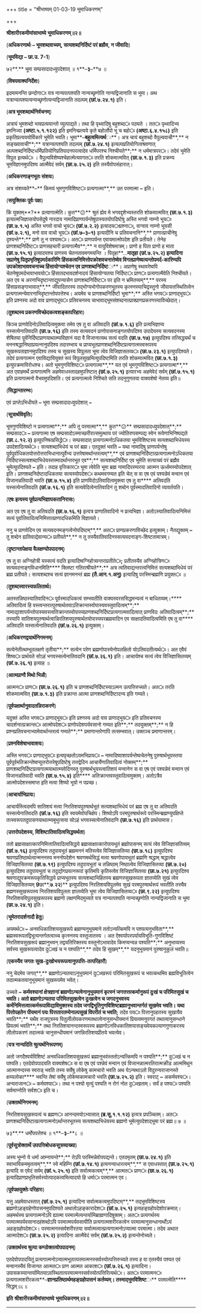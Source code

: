 +++
title = "श्रीभाष्यम् 01-03-19 भूमाधिकरणम्"

+++


**श्रीशारीरकमीमांसाभाष्ये** **भूमाधिकरणम्॥२॥**

(**अधिकरणार्थः – भूमशब्दवाच्यम्, सत्यशब्दनिर्दिष्टं परं ब्रह्मैव, न जीवादिः**)

(**भूमविद्या – छा.उ. 7-1**)

७२**.** भूमा सम्प्रसादादध्युपदेशात् ॥ १**–**३**–**७ ॥

(**विषयवाक्यनिर्देशः**)

इदमामनन्ति छन्दोगा**ः** यत्र नान्यपत्पश्यति नान्यच्छृणोति नान्यद्विजानाति स भूमा। अथ यत्रान्यत्पश्यत्यन्यच्छृणोत्यन्यद्विजानाति तदल्पम् **(**छां**.**७**.**२४**.**१**)** इति।

(**अत्र भूमशब्दार्थनिर्वचनम्**)

अत्रायं भूमशब्दो भावप्रत्ययान्तो व्युत्पाद्यते। तथा हि पृथ्वादिषु बहुशब्द**ः** पठ्यते । तत**ः** पृथ्वादिभ्य इमनिज्वा **(**अष्टा**.**५**.**१**.**१२२**)** इति इमनिच्प्रत्यये कृते बहोर्लोपो भू च बहो**ः** **(**अष्टा**.**६**.**४**.**१५८**)** इति प्रकृतिप्रत्यययोर्विकारे भूमेति भवति। भूमा**–**बहुत्वमित्यर्थ**ः**। अत्र चायं बहुशब्दो वैपुल्यवाची**,** न सङ्ख्यावाची**;** यत्रान्यत्पश्यति तदल्पम् **(**छां**.**७**.**२४**.**१**)** इत्यल्पप्रतियोगित्वश्रवणात् अल्पशब्दनिर्दिष्टधर्मिप्रतियोगिप्रतिपादनपरत्वादेव धर्मिपरश्च निश्चीयते**;** न धर्ममात्रपर**ः**। तदेवं भूमेति विपुल इत्यर्थ**ः** । वैपुल्यविशेष्यश्चेहात्मेत्यवगत**ः** तरति शोकमात्मवित् **(**छा**.**७**.**१**.**३**)** इति प्रक्रम्य भूमविज्ञानमुपदिश्य आत्मैवेदं सर्वम् **(**छा**.**७**.**२५**.**२**)** इति तस्यैवोपसंहारात्।

(**अधिकरणाङ्गभूतः संशयः**)

अत्र संशय्यते**–** किमयं भूमगुणविशिष्ट**ः** प्रत्यगात्मा**,** उत परमात्मा **–** इति।

(**सयुक्तिकः पूर्वः पक्षः**)

किं युक्तम्**?** प्रत्यागात्मेति। कुत**😕** श्रुतं ह्येव मे भगवद्दृशेभ्यस्तरति शोकमात्मवित् **(**छा**.**७**.**१**.**३**)** इत्यात्मजिज्ञासयोपसेदुषे नारदाय नामादिप्राणपर्यन्तेषूपास्यतयोपदिष्टेषु अस्ति भगवो नाम्नो भूय**ः** **(**छा**.**७**.**१**.**५**)** अस्ति भगवो वाचो भूय**ः** **(**छां**.**७**.**२**.**२**)** इत्यादय**ः**प्रश्ना**ः,** वाग्वाव नाम्नो भूयसी **(**छां**.**७**.**२**.**१**),** मनो वाव वाचो भूय**ः** **(**छां**.**७**–**३**–**१**)** इत्यादीनि च प्रतिवचनानि**,** प्राणात्प्राचीनेषु दृश्यन्ते**;** प्राणे तु न पश्याम**ः**। अत**ः** प्राणपर्यन्त एवायमात्मोपदेश इति प्रतीयते। तेनेह प्राणशब्दनिर्दिष्ट**ः** प्राणसहचारी प्रत्यगात्मैव**;** न वायुविशेषमात्रम्। प्राणो ह पिता प्राणो ह माता **(**छा**.**७**.**१५**.**१**)** इत्यादयश्च प्राणस्य चेतनतावमगमयन्ति । पितृहा**…**मातृहा **(**छां**.**७**.**२५**.**२**)** इत्यादिना सप्राणेषु पितृप्रभृतिषूपमर्दकारिणि हिंसकत्वनिमित्तोपक्रोशवचनात्तेष्वेव विगतप्राणेष्वत्यन्तोपमर्द-कारिण्यपि उपक्रोशाभाववचनाच्च हिंसायोग्यश्चेतन एव प्राणशब्दनिर्दिष्ट**ः**। अप्राणेषु स्थावरेष्वपि चेतनेषूपमर्दभावाभावयो**ः** हिंसातदभावदर्शनादयं हिंसायोग्यतया निर्दिष्ट**ः** प्राण**ः** प्रत्यगात्मैवेति निश्चीयते। अत एव च अरनाभिदृष्टान्ताद्युपन्यासेन प्राणशब्दनिर्दिष्ट**ः** पर इति न भ्रमितव्यम्**,** परस्य हिंसाप्रसङ्गाभावात्**,** जीवादितरस्य तद्भोग्यभोगोपकरणभूतस्य कृत्स्नस्याचिद्वस्तुनो जीवायत्तस्थितित्वेन प्रत्यगात्मन्येवारनाभिदृष्टान्तोपपत्तेश्च। अयमेव च प्राणशब्दनिर्दिष्टो भूमा**;** अस्ति भगव**ः** प्राणाद्भूय**ः** इति प्रश्नस्य अदो वाव प्राणाद्भूय**ः** प्रतिवचनस्य चाभावाद्भूमसंशब्दनात्प्राक्प्राणप्रकरणस्याविच्छेदात्।

(**तुशब्दस्य प्रकरणविच्छेदकत्वशङ्कापरिहारः**)

किञ्च प्राणवेदिनोऽतिवादित्वमुक्त्वा तमेव एष तु वा अतिवदति **(**छां**.**७**.**१**.**६**)** इति प्रत्यभिज्ञाप्य यस्सत्येनातिवदति **(**छा**.**७**.**१६**)** इति तस्य सत्यवदनं प्राणोपासनाङ्गतयोपदिश्य उपादेयस्य सत्यवदनस्य शेषितया पूर्वनिर्दिष्टप्राणयाथात्म्यविज्ञानं यदा वै विजानात्यथ सत्यं वदति **(**छा**.**७**.**१७**)** इत्युपदिश्य तत्सिद्ध्यर्थं च मननश्रद्धानिष्ठाप्रयत्नानुपदिश्य तदारम्भाय च प्राप्यभूतप्राणशब्दनिर्दिष्टप्रत्यगात्मस्वरूपस्य सुखरूपताज्ञानमुपदिश्य तस्य च सुखस्य विपुलता भूमा त्वेव विजिज्ञासतव्य**ः** **(**छा**.**७**.**२३**.**१**)** इत्युपदिश्यते। तदेवं प्रत्यगात्मन एवाविद्यावियुक्तं रूपं विपुलसुखमित्युपदिष्टमिति तरति शोकमात्मवित् **(**छा**.**७**.**१**.**३**)** इत्युपक्रमाविरोधश्च। अतो भूमगुणविशिष्ट**ः** प्रत्यगात्मा**,** यत एवं भूमगुणविशिष्ट**ः** प्रत्यगात्मा**,** अत एवाहमर्थे प्रत्यगात्मनि अहमेवाधस्तादहमुपरिष्टात् **(**छां**.**७**.**२५**.**१**)** इत्यारभ्य अहमेवेदं सर्वम् **(**छां**.**७**.**१५**.**१**)** इति प्रत्यगात्मनो वैभवमुपदिशति। एवं प्रत्यगात्मत्वे निश्चिते सति तदनुगुणतया वाक्यशेषो नेतव्य इति॥

(**सिद्धान्तारम्भः**)

एवं प्राप्तेऽभिधीयते **–** भूमा सम्प्रसादादध्युपदेशात् **–**

(**सूत्रार्थविवृतिः**)

भूमगुणविशिष्टो न प्रत्यगात्मा**;** अपि तु परमात्मा**,** कुत**😕** सम्प्रसादादध्युपदेशात्**;** सम्प्रसाद**ः** **–** प्रत्यगात्मा एष सम्प्रसादोऽस्माच्छरीरात्समुत्थाय परं ज्योतिरुपसम्पद्य स्वेन रूपेणाभिनिष्पद्यते **(**छा**.**८**.**१२**.**२**)** इत्युपनिषत्प्रसिद्धे**ः**। सम्प्रसादात् प्रत्यगात्मनोऽधिकतया भूमविशिष्टस्य सत्यशब्दाभिधेयस्य उपदेशादित्यर्थ**ः**। सत्यशब्दाभिधेयं च परं ब्रह्म। एतदुक्तं भवति **–** यथा नामादिषु प्राणपर्यन्तेषु पूर्वपूर्वाधिकतयोत्तरोत्तराभिधानात्पूर्वेभ्य उत्तरेषामर्थान्तरत्वम्**,** एवं प्राणशब्दनिर्दिष्टात्प्रत्यगात्मनोऽधिकतया निर्दिष्टस्सत्यशब्दाभिधेयस्तस्मादर्थान्तरभूत एव**;** सत्यशब्दनिर्दिष्ट एव भूमेति सत्याख्यं परं ब्रह्मैव भूमेत्युपदिश्यते **–** इति। तदाह वृत्तिकार**ः** भूमा त्वेवेति भूमा ब्रह्म नामादिपरम्परया आत्मन ऊर्ध्वमस्योपदेशात् इति। प्राणशब्दनिर्दष्टादधिकतया सत्यस्योपदेश**ः** कथमवगम्यत इति चेत् स वा एष एवं पश्यन्नेवं मन्वान एवं विजानन्नतिवादी भवति **(**छा**.**७**.**१५**.**४**)** इति प्राणविदोऽतिवादित्वमुक्त्वा एष तु वा**** अतिवदति यस्सत्येनातिवदति **(**छां**.**७**.**१६**.**१**)** इति सत्यवेदित्वेनातिवादिनं तु शब्देन पूर्वस्मादतिवादिनो व्यावर्तयति।

(**एषः इत्यस्य पूर्वप्रत्यभिज्ञापकतानिरासः**)

अत एव एष तु वा अतिवदति **(**छा**.**७**.**१६**.**१**)** इत्यत्र प्राणातिवादिनो न प्रत्यभिज्ञा। अतोऽस्यातिवादित्वनिमित्तं सत्यं पूर्वातिवादित्वनिमित्तात्प्राणादधिकमिति विज्ञायते।

ननु च प्राणवेदिन एव सत्यवदनमङ्गत्वेनोपदिष्टम्**,** अत**ः** प्राणप्रकरणाविच्छेद इत्युक्तम्। नैतद्युक्तम् **–** तु शब्देन ह्यतिवाद्येवान्य**ः** प्रतीयते**,** न तु तस्यैवातिवादिनस्सत्यवदनाङ्ग-शिष्टतामात्रम्।

(**दृष्टान्तापेक्षया वैलक्षण्योपपादनम्**)

एष तु वा अग्निहोत्री यस्सत्यं वदति इत्यादिष्वग्निहोत्र्यन्तराप्रतीते**ः;** प्रतीतस्यैव अग्निहोत्रिण**ः** सत्यवदनाङ्गविधानमिति**** क्लिष्टा गतिराश्रीयते**;** अत्र त्वतिवाद्यन्तरत्वनिमित्तं सत्यशब्दाभिधेयं परं ब्रह्म प्रतीयते। सत्यशब्दश्च सत्यं ज्ञानमनन्तं ब्रह्म **(**तै**.**आन**.**१**.**अनु**)** इत्यादिषु परस्मिन्ब्रह्मणि प्रयुक्त**ः** ॥

(**तुशब्दस्वारस्यफलितार्थः**)

अतस्तन्निष्ठस्यातिवादिन**ः** पूर्वस्मादधिकत्वं सम्भवतीति वाक्यस्वरससिद्धमन्यत्वं न बाधितव्यम्।**** अतिवादित्वं हि वस्त्वन्तरात्पुरुषार्थतयाऽतिक्रान्तस्वोपास्यवस्तुवादित्वम्**;** नामाद्याशापर्यन्तोपास्यवस्त्वतिक्रान्तस्वोपास्यप्राणशब्दनिर्दिष्टप्रत्यगात्मवादित्वात् प्राणविदः अतिवादित्वम्**;** तस्यापि सातिशयपुरुषार्थत्वान्निरतिशयपुरुषार्थतयोपास्यपरब्रह्मवादिन एव साक्षादतिवादित्वमिति एष तु वा**** अतिवदति यस्सत्येनातिवदति **(**छां**.**७**.**२६**.**१**)** इत्युक्तम्।

(**अधिकरणद्वयार्थनिगमनम्**)

सत्येनेतीत्थम्भूतलक्षणे तृतीया**;** सत्येन परेण ब्रह्मणोपास्येनोपलक्षितो योऽतिवदतीत्यर्थ**ः**। अत एवैवं शिष्य**ः** प्रार्थयते सोऽहं भगवस्सत्येनातिवदानि **(**छां**.**७**.**२६**.**१**)** इति। आचार्यश्च सत्यं त्वेव विजिज्ञासितव्यम् **(**छां**.**७**.**२६**.**१**)** इत्याह ॥

(**आत्मप्राणौ मिथो भिन्नौ**)

आत्मन**ः** प्राण**ः** **(**छा**.**७**.**२६**.**१**)** इति च प्राणशब्दनिर्दिष्टस्याऽत्मन उत्पत्तिरुच्यते। अत**ः** तरति शोकमात्मवित् **(**छा**.**७**.**१**.**३**)** इति प्रक्रान्त आत्मा प्राणशब्दनिर्दिष्टादन्य इति गम्यते।

(**पूर्वपक्षार्थानुवादतन्निराकरणे**)

यदुक्तं अस्ति भगव**ः** प्राणाद्भूय**ः** इति प्रश्नस्य अदो वाव प्राणाद्भूय**ः** इति प्रतिवचनस्य चादर्शनात्प्रक्रान्त**ः** आत्मोपदेश**ः** प्राणोपदेशपर्यवसानो गम्यत इति**;** तदयुक्तम्**;** न हि प्रश्नप्रतिवचनाभ्यामेवार्थान्तरत्वं गम्यते**;** प्रमाणान्तरेणापि तत्सम्भवात्। उक्तञ्च प्रमाणान्तरम्।

(**प्रश्नविशेषाभावाशयः**)

अस्ति भगव**ः** प्राणाद्भूय**ः** इत्यपृच्छतोऽयमभिप्राय**ः** **–** नामादिष्वाशापर्यन्तेष्वचेतनेषु पुरुषार्थभूयस्तया पूर्वपूर्वमतिक्रान्तेष्वप्युत्तरोत्तरेषूपदिष्टेषु तत्तद्वेदिन आचार्येणातिवादित्वं नोक्तम्**;** प्राणशब्दनिर्दिष्टप्रत्यगात्मयाथात्म्यवेदिनस्तु पुरुषार्थभूयस्त्वातिशयं मन्वानेन स वा एष एवं पश्यन्नेवं मन्वान एवं विजानन्नतिवादी भवति **(**छा**.**७**.**१५**.**४**)** इति**** अतिक्रान्तवस्तुवादित्वमुक्तम्। अतोऽत्रैव आत्मोपदेशस्समाप्त इति मत्वा शिष्यो भूयो न पप्रच्छ।

(**आचार्याभिप्रायः**)

आचार्यस्त्विदमपि सातिशयं मत्वा निरतिशयपुरुषार्थभूतं सत्यशब्दाभिधेयं परं ब्रह्म एष तु वा अतिवदति यस्सत्येनातिवदति **(**छां**.**७**.**१६**)** इति स्वयमेवोपचिक्षेप। शिष्योऽपि परमपुरुषार्थरूपे परस्मिन्ब्रह्मण्युपक्षिप्ते तत्स्वरूपतदुपासनयाथात्म्यबुभुत्सया सोऽहं भगवस्सत्येनातिवदानि **(**छा**.**७**.**१६**)** इति प्रार्थयामास।

(**उत्तरोपदेशस्य, विशिष्टातिवादित्वसिद्ध्यर्थता**)

ततो ब्रह्मसाक्षात्कारनिमित्तातिवादित्वसिद्धये ब्रह्मसाक्षात्कारोपायभूतं ब्रह्मोपासनम् सत्यं त्वेव विजिज्ञासतिव्यम् **(**छां**.**७**.**१६**)** इत्युपदिश्य तदुपायभूतं ब्रह्ममननं मतिस्त्वेव विजिज्ञासतिव्या **(**छा**.**७**.**१८**)** इत्युपदिश्य श्रवणप्रतिष्ठार्थत्वान्मननस्य मननोपदेशेन श्रवणमर्थसिद्धं मत्वा श्रवणोपायभूतां ब्रह्मणि श्रद्धाम् श्रद्धात्वेव विजिज्ञासितव्या **(**छा**.**७**.**१९**)** इत्युपदिश्य तदुपायभूतां च तन्निष्ठाम् निष्ठात्वेव विजिज्ञासितव्या **(**छा**.**७**.**२०**)** इत्युपदिश्य तदुपायभूतां च तदुद्योगप्रयत्नरूपां कृतिमपि कृतिस्त्वेव विजिज्ञासितव्या **(**छा**.**७**.**२१**)** इत्युपदिश्य श्रवणाद्युपक्रमरूपकृतिसिद्धये प्राप्यभूतस्य सत्यशब्दाभिहितस्य ब्रह्मणस्सुखरूपता ज्ञातव्येति सुखं त्वेव विजिज्ञासितव्यम् **9**छा**.**७**.**२२**)** इत्युपदिश्य निरतिशयविपुलमेव सुखं परमपुरुषार्थरूपं भवतीति तस्यैव ब्रह्मणस्सुखरूपस्य निरतिशयविपुलता ज्ञातव्येति भूमा त्वेव विजिज्ञासितव्य**ः** **(**छा**.**९**.**२२**)** इत्युपदिश्य निरतिशयविपुलसुखरूपस्य ब्रह्मणो लक्षणमिदमुच्यते यत्र नान्यत्पश्यति नान्यच्छृणोति नान्यद्विजानाति स भूमा **(**छा**.**७**.**२४**.**१**)** इति।

(**भूमेतरादर्शनादौ हेतुः**)

अयमर्थ**ः –** अनवधिकातिशयसुखरूपे ब्रह्मण्यनुभूयमाने ततोऽन्यत्किमपि न पश्यत्यनुभविता**,** ब्रह्मस्वरूपतद्विभूत्यन्तर्गतत्वाच्च कृत्स्नस्य वस्तुजातस्य । अत ऐश्वर्यापरपर्यायविभूति-गुणविशिष्टं निरतिशयसुखरूपं ब्रह्मानुभवन् तद्व्यतिरिक्तस्य वस्तुनोऽभावादेव किमप्यन्यन्न पश्यति**;** अनुभाव्यस्य सर्वस्य सुखरूपत्वादेव दु**ः**खं च न पश्यति**,** तदेव हि सुखम्**,** यदनुभूयमानं पुरुषानुकूलं भवति॥

(**एकस्यैव जगतः सुख-दुःखोभयरूपत्वानुपपत्ति-तत्परिहारौ**)

ननु चेदमेव जगत्**,** ब्रह्मणोऽन्यतयाऽनुभूयमानं दु**ः**खरूपं परिमितसुखरूपं च भवत्कथमिव ब्रह्मविभूतित्वेन तदात्मकतयानुभूयमानं सुखरूपमेव भवेत्।

उच्यते **–** ****कर्मवश्यानां क्षेत्रज्ञानां ब्रह्मणोऽन्यत्वेनानुभूयमानं कृत्स्नं जगत्तत्तत्कर्मानुरूपं दु**ः**खं च परिमितसुखं च भवति। अतो ब्रह्मणोऽन्यतया परिमितसुखत्वेन दु**ः**खत्वेन च जगदनुभवस्य कर्मनिमित्तत्वात्कर्मरूपाविद्याविमुक्तस्य तदेव जगद्विभूतिगुणविशिष्टब्रह्मानुभवान्तर्गतं सुखमेव भवति। यथा पित्तोपहतेन पीयमानं पय**ः** पित्ततारतम्येनाल्पसुखं विपरीतं च भवति**;** तदेव पय**ः** पित्तानुपहतस्य सुखायैव भवति**;** यथैव राजपुत्रस्य पितुर्लीलोपकरणमतथात्वेनानुसन्धीयमानं प्रियत्वमनुपगतं तथात्वानुसन्धाने प्रियतमं भवति**;** तथा निरतिशयानन्दस्वरूपस्य ब्रह्मणोऽनविधकातिशयासङ्ख्येयकल्याणगुणाकरस्य लीलोपकरणं तदात्मकं चानुसन्धीयमानं जगन्निरतिशयप्रीतये भवत्येव।

(**यत्र नान्यदिति श्रुत्यर्थनिरूपणम्**)

अतो जगदैश्वर्यविशिष्टं अनवधिकातिशयसुखरूपं ब्रह्मानुभवंस्ततोऽन्यत्किमपि न पश्यति**;** दु**ः**खं च न पश्यति। एतदेवोपपादयति वाक्यशेष**ः** स वा एष एवं पश्न्नेवं मन्वान एवं विजानन्नात्मरतिरात्मक्रीड आत्ममिथुन आत्मानन्दस्स स्वराड् भवति तस्य सर्वेषु लोकेषु कामचारो भवति अथ येऽन्यथाऽतो विदुरन्यराजानस्ते क्षय्यलोका**** भवन्ति तेषां सर्वेषु लोकेष्वकामचारो भवति **(**छा**.**७**.**२५**.**२**)** इति। स्वराट् **–** अकर्मवश्य**ः**। अन्यराजान**ः** **–** कर्मवश्या**ः**। तथा न पश्यो मृत्युं पश्यति न रोगं नोत दु**ः**खताम्। सर्वं ह पश्य**ः** पश्यति सर्वमाप्नोति सर्वश**ः** इति च।

(**उक्तार्थनिगमनम्**)

निरतिशयसुखरूपत्वं च ब्रह्मण**ः** आनन्दमयोऽभ्यासात् **(**ब्र**.**सू**.**१**.**१**.**१२**)** इत्यत्र प्रपञ्चितम्। अत**ः** प्राणशब्दनिर्दिष्टात्प्रत्यगात्मनोऽर्थान्तरभूतस्य सत्यशब्दाभिधेयस्य ब्रह्मणो भूमेत्युपदेशाद्भूमा परं ब्रह्म॥ ७ ॥

७३**.** धर्मोपपत्तेश्च ॥ १**–**३**–**८ ॥

(**पूर्वसूत्रोक्तार्थे उपपत्तिबोधकसूत्रव्याख्या**)

अस्य भूम्नो ये धर्मा आम्नायन्ते**;** तेऽपि परस्मिन्नेवोपपद्यन्ते। एतदमृतम् **(**छा**.**७**.**२४**.**१**)** इति स्वाभाविकममृतत्वम्**,** स्वे महिम्नि **(**छां**.**७**.**१४**.**१**)** इत्यनन्याधारत्वम्**,** स एवाधस्तात् **(**छा**.**७**.**२५**.**१**)** इत्यादि स एवेदं सर्वम् **(**छां**.**५**.**२५**.**१**)** इति सर्वात्मकत्वम्**,** आत्मत**ः** प्राण**ः** **(**छा**.**७**.**२६**.**१**)** इत्यादिप्राणप्रभृतिसर्वस्योत्पादकत्वमित्यादयो हि धर्मा**ः** परमात्मन एव।

(**पूर्वपक्षयुक्तेः परिहारः**)

यत्तु अहमेवाधस्तात् **(**छां**.**७**.**२५**.**१**)** इत्यादिना सर्वात्मकत्वमुपदिष्टम्**,** तद्भूमविशिष्टस्य ब्रह्मणोऽहङ्ग्रहेणोपासनमुपदिश्यते अथातोऽहङ्कारादेश**ः** **(**छां**.**७**.**२५**.**१**)** इत्यहङ्ग्रहोपदेशोपक्रमात्। अहमर्थस्य प्रत्यगात्मनोऽपि ह्यात्मा परमात्मेत्यन्तर्यामिब्राह्मणादिषूक्तम्। अत**ः** प्रत्यगर्थस्य परमात्मपर्यवसानादहंशब्दोऽपि परमात्मपर्यवसायीति प्रत्यगात्मशरीरकत्वेन परमात्मानुसन्धानार्थोऽयं अहङ्ग्रहोपदेश**ः**। परमात्मनस्सर्वशरीरतया सर्वात्मत्वात्प्रत्यगात्मनोऽप्यात्मा परमात्मा। तदेव अथात आत्मादेश**ः** **(**छा**.**७**.**२५**.**२**)** इत्यादिना आत्मैवेदं सर्वम् **(**छां**.**७**.**२५**.**२**)** इत्यन्तेनोच्यते।

(**उक्तार्थस्य श्रुत्या कण्ठोक्तत्वोपपादनम्**)

एतदेवोपपादयितुं प्रत्यगात्मनोऽप्यात्मभूतात्परमात्मनस्सर्वस्योत्पत्तिरुच्यते तस्य ह वा एतस्यैवं पश्यत एवं मन्वानस्यैवं विजानत आत्मत**ः** प्राण आत्मत आकाश**ः** **(**छां**.**७**.**२६**.**१**)** इत्यादिना। उपासकस्यान्तर्यामितयाऽवस्थितात्परमात्मनस्सर्वस्योत्पत्तिरित्यर्थ**ः**। अत**ः** परमात्मन**ः** प्रत्यगात्मशरीरकत्व**–**ज्ञानप्रतिष्ठार्थमहङ्ग्रहोपासनं कर्तव्यम्। तस्माद्भूमविशिष्ट**ः** परमात्मेति**** सिद्धम्॥८॥

**इति** **श्रीशारीरकमीमांसाभाष्ये** **भूमाधिकरणम्॥२॥**

****


